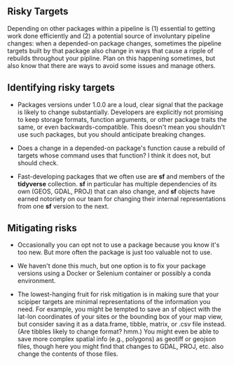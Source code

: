 ## Risky Targets

Depending on other packages within a pipeline is (1) essential to getting work done efficiently and (2) a potential source of involuntary pipeline changes: when a depended-on package changes, sometimes the pipeline targets built by that package also change in ways that cause a ripple of rebuilds throughout your pipline. Plan on this happening sometimes, but also know that there are ways to avoid some issues and manage others.

## Identifying risky targets

* Packages versions under 1.0.0 are a loud, clear signal that the package is likely to change substantially. Developers are explicitly not promising to keep storage formats, function arguments, or other package traits the same, or even backwards-compatible. This doesn't mean you shouldn't use such packages, but you should anticipate breaking changes.

* Does a change in a depended-on package's function cause a rebuild of targets whose command uses that function? I think it does not, but should check.

* Fast-developing packages that we often use are **sf** and members of the **tidyverse** collection. **sf** in particular has multiple dependencies of its own (GEOS, GDAL, PROJ) that can also change, and **sf** objects have earned notoriety on our team for changing their internal representations from one **sf** version to the next.

## Mitigating risks

* Occasionally you can opt not to use a package because you know it's too new. But more often the package is just too valuable not to use.

* We haven't done this much, but one option is to fix your package versions using a Docker or Selenium container or possibly a conda environment.

* The lowest-hanging fruit for risk mitigation is in making sure that your scipiper targets are minimal representations of the information you need. For example, you might be tempted to save an sf object with the lat-lon coordinates of your sites or the bounding box of your map view, but consider saving it as a data.frame, tibble, matrix, or .csv file instead. (Are tibbles likely to change format? hmm.) You might even be able to save more complex spatial info (e.g., polygons) as geotiff or geojson files, though here you might find that changes to GDAL, PROJ, etc. also change the contents of those files.
